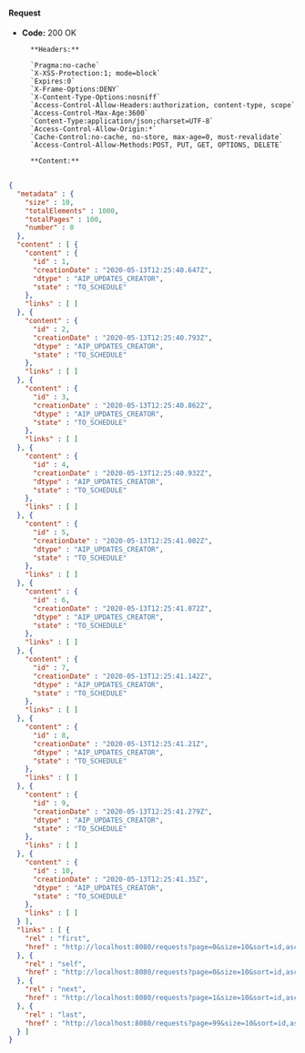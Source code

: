 #### Request

* **Code:** 200 OK

        **Headers:**

        `Pragma:no-cache`
        `X-XSS-Protection:1; mode=block`
        `Expires:0`
        `X-Frame-Options:DENY`
        `X-Content-Type-Options:nosniff`
        `Access-Control-Allow-Headers:authorization, content-type, scope`
        `Access-Control-Max-Age:3600`
        `Content-Type:application/json;charset=UTF-8`
        `Access-Control-Allow-Origin:*`
        `Cache-Control:no-cache, no-store, max-age=0, must-revalidate`
        `Access-Control-Allow-Methods:POST, PUT, GET, OPTIONS, DELETE`

        **Content:**

```json
    
{
  "metadata" : {
    "size" : 10,
    "totalElements" : 1000,
    "totalPages" : 100,
    "number" : 0
  },
  "content" : [ {
    "content" : {
      "id" : 1,
      "creationDate" : "2020-05-13T12:25:40.647Z",
      "dtype" : "AIP_UPDATES_CREATOR",
      "state" : "TO_SCHEDULE"
    },
    "links" : [ ]
  }, {
    "content" : {
      "id" : 2,
      "creationDate" : "2020-05-13T12:25:40.793Z",
      "dtype" : "AIP_UPDATES_CREATOR",
      "state" : "TO_SCHEDULE"
    },
    "links" : [ ]
  }, {
    "content" : {
      "id" : 3,
      "creationDate" : "2020-05-13T12:25:40.862Z",
      "dtype" : "AIP_UPDATES_CREATOR",
      "state" : "TO_SCHEDULE"
    },
    "links" : [ ]
  }, {
    "content" : {
      "id" : 4,
      "creationDate" : "2020-05-13T12:25:40.932Z",
      "dtype" : "AIP_UPDATES_CREATOR",
      "state" : "TO_SCHEDULE"
    },
    "links" : [ ]
  }, {
    "content" : {
      "id" : 5,
      "creationDate" : "2020-05-13T12:25:41.002Z",
      "dtype" : "AIP_UPDATES_CREATOR",
      "state" : "TO_SCHEDULE"
    },
    "links" : [ ]
  }, {
    "content" : {
      "id" : 6,
      "creationDate" : "2020-05-13T12:25:41.072Z",
      "dtype" : "AIP_UPDATES_CREATOR",
      "state" : "TO_SCHEDULE"
    },
    "links" : [ ]
  }, {
    "content" : {
      "id" : 7,
      "creationDate" : "2020-05-13T12:25:41.142Z",
      "dtype" : "AIP_UPDATES_CREATOR",
      "state" : "TO_SCHEDULE"
    },
    "links" : [ ]
  }, {
    "content" : {
      "id" : 8,
      "creationDate" : "2020-05-13T12:25:41.21Z",
      "dtype" : "AIP_UPDATES_CREATOR",
      "state" : "TO_SCHEDULE"
    },
    "links" : [ ]
  }, {
    "content" : {
      "id" : 9,
      "creationDate" : "2020-05-13T12:25:41.279Z",
      "dtype" : "AIP_UPDATES_CREATOR",
      "state" : "TO_SCHEDULE"
    },
    "links" : [ ]
  }, {
    "content" : {
      "id" : 10,
      "creationDate" : "2020-05-13T12:25:41.35Z",
      "dtype" : "AIP_UPDATES_CREATOR",
      "state" : "TO_SCHEDULE"
    },
    "links" : [ ]
  } ],
  "links" : [ {
    "rel" : "first",
    "href" : "http://localhost:8080/requests?page=0&size=10&sort=id,asc"
  }, {
    "rel" : "self",
    "href" : "http://localhost:8080/requests?page=0&size=10&sort=id,asc"
  }, {
    "rel" : "next",
    "href" : "http://localhost:8080/requests?page=1&size=10&sort=id,asc"
  }, {
    "rel" : "last",
    "href" : "http://localhost:8080/requests?page=99&size=10&sort=id,asc"
  } ]
}
```
